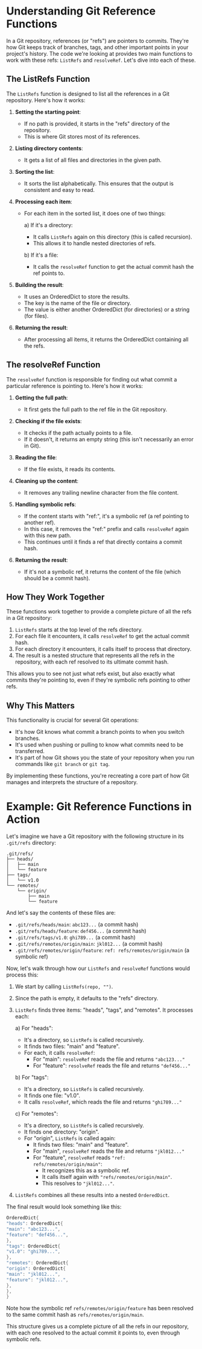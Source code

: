 # Understanding Git Reference Functions

In a Git repository, references (or "refs") are pointers to commits. They're how Git keeps track of branches, tags, and
other important points in your project's history. The code we're looking at provides two main functions to work with
these refs: `ListRefs` and `resolveRef`. Let's dive into each of these.

## The ListRefs Function

The `ListRefs` function is designed to list all the references in a Git repository. Here's how it works:

1. **Setting the starting point**:
    - If no path is provided, it starts in the "refs" directory of the repository.
    - This is where Git stores most of its references.

2. **Listing directory contents**:
    - It gets a list of all files and directories in the given path.

3. **Sorting the list**:
    - It sorts the list alphabetically. This ensures that the output is consistent and easy to read.

4. **Processing each item**:
    - For each item in the sorted list, it does one of two things:

      a) If it's a directory:
        - It calls `ListRefs` again on this directory (this is called recursion).
        - This allows it to handle nested directories of refs.

      b) If it's a file:
        - It calls the `resolveRef` function to get the actual commit hash the ref points to.

5. **Building the result**:
    - It uses an OrderedDict to store the results.
    - The key is the name of the file or directory.
    - The value is either another OrderedDict (for directories) or a string (for files).

6. **Returning the result**:
    - After processing all items, it returns the OrderedDict containing all the refs.

## The resolveRef Function

The `resolveRef` function is responsible for finding out what commit a particular reference is pointing to. Here's how
it works:

1. **Getting the full path**:
    - It first gets the full path to the ref file in the Git repository.

2. **Checking if the file exists**:
    - It checks if the path actually points to a file.
    - If it doesn't, it returns an empty string (this isn't necessarily an error in Git).

3. **Reading the file**:
    - If the file exists, it reads its contents.

4. **Cleaning up the content**:
    - It removes any trailing newline character from the file content.

5. **Handling symbolic refs**:
    - If the content starts with "ref:", it's a symbolic ref (a ref pointing to another ref).
    - In this case, it removes the "ref:" prefix and calls `resolveRef` again with this new path.
    - This continues until it finds a ref that directly contains a commit hash.

6. **Returning the result**:
    - If it's not a symbolic ref, it returns the content of the file (which should be a commit hash).

## How They Work Together

These functions work together to provide a complete picture of all the refs in a Git repository:

1. `ListRefs` starts at the top level of the refs directory.
2. For each file it encounters, it calls `resolveRef` to get the actual commit hash.
3. For each directory it encounters, it calls itself to process that directory.
4. The result is a nested structure that represents all the refs in the repository, with each ref resolved to its
   ultimate commit hash.

This allows you to see not just what refs exist, but also exactly what commits they're pointing to, even if they're
symbolic refs pointing to other refs.

## Why This Matters

This functionality is crucial for several Git operations:

- It's how Git knows what commit a branch points to when you switch branches.
- It's used when pushing or pulling to know what commits need to be transferred.
- It's part of how Git shows you the state of your repository when you run commands like `git branch` or `git tag`.

By implementing these functions, you're recreating a core part of how Git manages and interprets the structure of a
repository.

# Example: Git Reference Functions in Action

Let's imagine we have a Git repository with the following structure in its `.git/refs` directory:

```
.git/refs/
├── heads/
│   ├── main
│   └── feature
├── tags/
│   └── v1.0
└── remotes/
    └── origin/
        ├── main
        └── feature
```

And let's say the contents of these files are:

- `.git/refs/heads/main`: `abc123...` (a commit hash)
- `.git/refs/heads/feature`: `def456...` (a commit hash)
- `.git/refs/tags/v1.0`: `ghi789...` (a commit hash)
- `.git/refs/remotes/origin/main`: `jkl012...` (a commit hash)
- `.git/refs/remotes/origin/feature`: `ref: refs/remotes/origin/main` (a symbolic ref)

Now, let's walk through how our `ListRefs` and `resolveRef` functions would process this:

1. We start by calling `ListRefs(repo, "")`.

2. Since the path is empty, it defaults to the "refs" directory.

3. `ListRefs` finds three items: "heads", "tags", and "remotes". It processes each:

   a) For "heads":
    - It's a directory, so `ListRefs` is called recursively.
    - It finds two files: "main" and "feature".
    - For each, it calls `resolveRef`:
        - For "main": `resolveRef` reads the file and returns `"abc123..."`
        - For "feature": `resolveRef` reads the file and returns `"def456..."`

   b) For "tags":
    - It's a directory, so `ListRefs` is called recursively.
    - It finds one file: "v1.0".
    - It calls `resolveRef`, which reads the file and returns `"ghi789..."`

   c) For "remotes":
    - It's a directory, so `ListRefs` is called recursively.
    - It finds one directory: "origin".
    - For "origin", `ListRefs` is called again:
        - It finds two files: "main" and "feature".
        - For "main", `resolveRef` reads the file and returns `"jkl012..."`
        - For "feature", `resolveRef` reads `"ref: refs/remotes/origin/main"`:
            - It recognizes this as a symbolic ref.
            - It calls itself again with `"refs/remotes/origin/main"`.
            - This resolves to `"jkl012..."`.

4. `ListRefs` combines all these results into a nested `OrderedDict`.

The final result would look something like this:

```go
OrderedDict{
"heads": OrderedDict{
"main": "abc123...",
"feature": "def456...",
},
"tags": OrderedDict{
"v1.0": "ghi789...",
},
"remotes": OrderedDict{
"origin": OrderedDict{
"main": "jkl012...",
"feature": "jkl012...",
},
},
}
```

Note how the symbolic ref `refs/remotes/origin/feature` has been resolved to the same commit hash
as `refs/remotes/origin/main`.

This structure gives us a complete picture of all the refs in our repository, with each one resolved to the actual
commit it points to, even through symbolic refs.